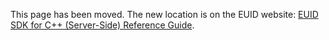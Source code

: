 This page has been moved. The new location is on the EUID website: [EUID SDK for C++ (Server-Side) Reference Guide](https://euid.eu/docs/sdks/sdk-ref-cplusplus).
